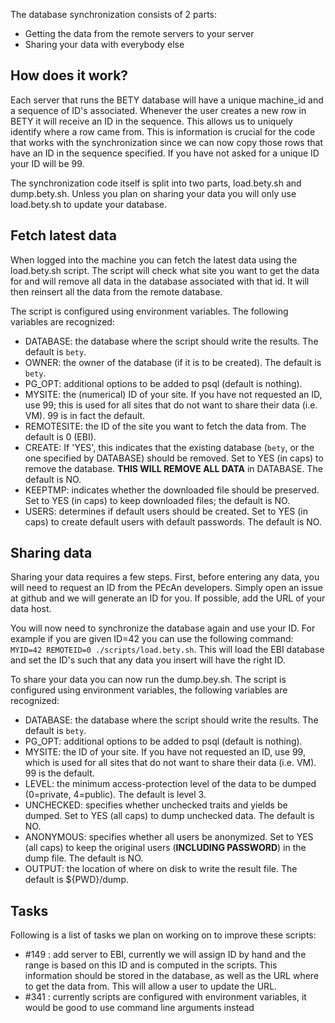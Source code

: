The database synchronization consists of 2 parts:
- Getting the data from the remote servers to your server
- Sharing your data with everybody else

## How does it work?

Each server that runs the BETY database will have a unique machine_id and a sequence of ID's associated. Whenever the user creates a new row in BETY it will receive an ID in the sequence. This allows us to uniquely identify where a row came from. This is information is crucial for the code that works with the synchronization since we can now copy those rows that have an ID in the sequence specified. If you have not asked for a unique ID your ID will be 99.

The synchronization code itself is split into two parts, load.bety.sh and dump.bety.sh. Unless you plan on sharing your data you will only use load.bety.sh to update your database.

## Fetch latest data

When logged into the machine you can fetch the latest data using the load.bety.sh script. The script will check what site you want to get the data for and will remove all data in the database associated with that id. It will then reinsert all the data from the remote database.

The script is configured using environment variables.  The following variables are recognized:
- DATABASE: the database where the script should write the results.  The default is `bety`.
- OWNER: the owner of the database (if it is to be created).  The default is `bety`.
- PG_OPT: additional options to be added to psql (default is nothing).
- MYSITE: the (numerical) ID of your site.  If you have not requested an ID, use 99; this is used for all sites that do not want to share their data (i.e. VM). 99 is in fact the default.
- REMOTESITE: the ID of the site you want to fetch the data from.  The default is 0 (EBI).
- CREATE: If 'YES', this indicates that the existing database (`bety`, or the one specified by DATABASE) should be removed. Set to YES (in caps) to remove the database.  **THIS WILL REMOVE ALL DATA** in DATABASE.  The default is NO.
- KEEPTMP: indicates whether the downloaded file should be preserved.  Set to YES (in caps) to keep downloaded files; the default is NO.
- USERS: determines if default users should be created.  Set to YES (in caps) to create default users with default passwords.  The default is NO.

## Sharing data

Sharing your data requires a few steps. First, before entering any data, you will need to request an ID from the PEcAn developers. Simply open an issue at github and we will generate an ID for you.  If possible, add the URL of your data host.

You will now need to synchronize the database again and use your ID.  For example if you are given ID=42 you can use the following command: `MYID=42 REMOTEID=0 ./scripts/load.bety.sh`. This will load the EBI database and set the ID's such that any data you insert will have the right ID.

To share your data you can now run the dump.bey.sh. The script is configured using environment variables, the following variables are recognized:
- DATABASE: the database where the script should write the results.  The default is `bety`.
- PG_OPT: additional options to be added to psql (default is nothing).
- MYSITE: the ID of your site.  If you have not requested an ID, use 99, which is used for all sites that do not want to share their data (i.e. VM).  99 is the default.
- LEVEL: the minimum access-protection level of the data to be dumped (0=private, 4=public).  The default is level 3.
- UNCHECKED: specifies whether unchecked traits and yields be dumped.  Set to YES (all caps) to dump unchecked data.  The default is NO.
- ANONYMOUS: specifies whether all users be anonymized.  Set to YES (all caps) to keep the original users (**INCLUDING PASSWORD**) in the dump file.  The default is NO.
- OUTPUT: the location of where on disk to write the result file.  The default is ${PWD}/dump.

## Tasks

Following is a list of tasks we plan on working on to improve these scripts:
- #149 : add server to EBI, currently we will assign ID by hand and the range is based on this ID and is computed in the scripts. This information should be stored in the database, as well as the URL where to get the data from. This will allow a user to update the URL.
- #341 : currently scripts are configured with environment variables, it would be good to use command line arguments instead
